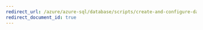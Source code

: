 ```yaml
---
redirect_url: /azure/azure-sql/database/scripts/create-and-configure-database-cli
redirect_document_id: true
---
```


